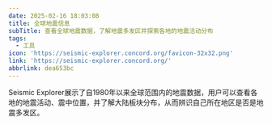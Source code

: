 ```yaml
---
date: 2025-02-16 18:03:08
title: 全球地震信息
subTitle: 查看全球地震数据，了解地震多发区并探索各地的地震活动分布
tags:
  - 工具
icon: 'https://seismic-explorer.concord.org/favicon-32x32.png'
link: 'https://seismic-explorer.concord.org/'
abbrlink: dea653bc
---
```


Seismic Explorer展示了自1980年以来全球范围内的地震数据，用户可以查看各地的地震活动、震中位置，并了解大陆板块分布，从而辨识自己所在地区是否是地震多发区。
